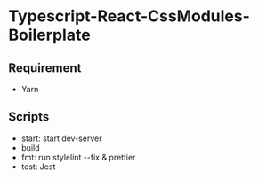 # Typescript-React-CssModules-Boilerplate

## Requirement
- Yarn

## Scripts
- start: start dev-server
- build
- fmt: run stylelint --fix & prettier
- test: Jest



